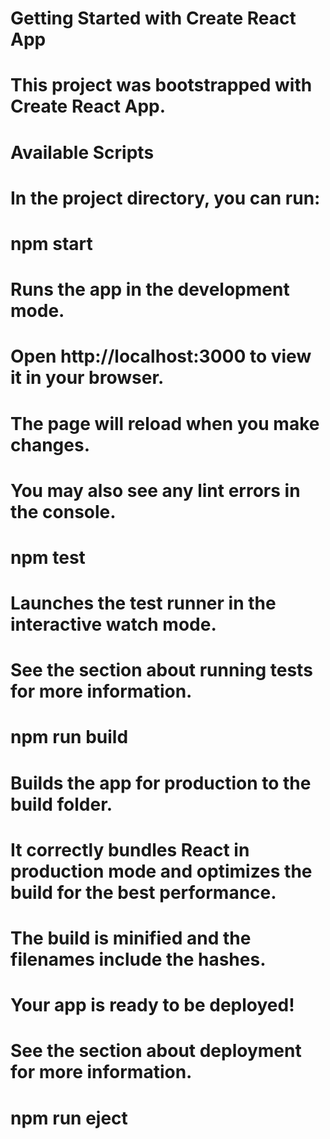 # Getting Started with Create React App
# This project was bootstrapped with Create React App.

# Available Scripts
# In the project directory, you can run:

# npm start
# Runs the app in the development mode.
# Open http://localhost:3000 to view it in your browser.

# The page will reload when you make changes.
# You may also see any lint errors in the console.

# npm test
# Launches the test runner in the interactive watch mode.
# See the section about running tests for more information.

# npm run build
# Builds the app for production to the build folder.
# It correctly bundles React in production mode and optimizes the build for the best performance.

# The build is minified and the filenames include the hashes.
# Your app is ready to be deployed!

# See the section about deployment for more information.

# npm run eject
